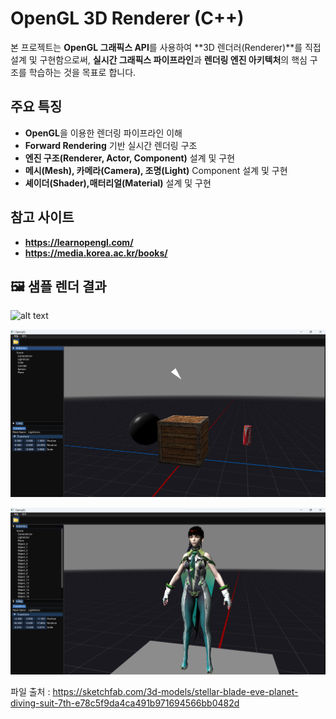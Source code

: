 # OpenGL 3D Renderer (C++)

본 프로젝트는 **OpenGL 그래픽스 API**를 사용하여 **3D 렌더러(Renderer)**를 직접 설계 및 구현함으로써, 
**실시간 그래픽스 파이프라인**과 **렌더링 엔진 아키텍처**의 핵심 구조를 학습하는 것을 목표로 합니다.

## 주요 특징
- **OpenGL**을 이용한 렌더링 파이프라인 이해
- **Forward Rendering** 기반 실시간 렌더링 구조
- **엔진 구조(Renderer, Actor, Component)** 설계 및 구현
- **메시(Mesh), 카메라(Camera), 조명(Light)** Component 설계 및 구현
- **셰이더(Shader),매터리얼(Material)** 설계 및 구현

## 참고 사이트
- **https://learnopengl.com/**
- **https://media.korea.ac.kr/books/**


## 🖼️ 샘플 렌더 결과

![alt text](screenshot/image.gif)




![alt text](screenshot/image01.png)




![alt text](screenshot/imageF.png)


파일 출처 : https://sketchfab.com/3d-models/stellar-blade-eve-planet-diving-suit-7th-e78c5f9da4ca491b971694566bb0482d